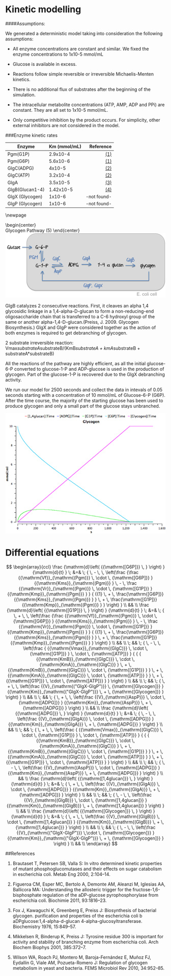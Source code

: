 
Kinetic modelling
===

####Assumptions:

We generated a deterministic model taking into consideration the following assumptions:

- All enzyme concentrations are constant and similar. We fixed the enzyme concentrations to 1x10-5 mmol/mL

- Glucose is available in excess.

- Reactions follow simple reversible or irreversible Michaelis-Menten kinetics.

- There is no additional flux of substrates after the beginning of the simulation. 

- The intracellular metabolite concentrations (ATP, AMP, ADP and PPi) are constant. They are all set to 1x10-5 mmol/mL.

- Only competitive inhibition by the product occurs. For simplicity, other external inhibitors are not considered in the model.



###Enzyme kinetic rates

Enzyme| Km (mmol/mL)| Reference
-----|-----|----:
Pgm(G1P)| 2.9x10-4| [(1)](http://www.sciencedirect.com/science/article/pii/S1096717699901453)
Pgm(G6P)|5.6x10-6| [(1)](http://www.sciencedirect.com/science/article/pii/S1096717699901453)
GlgC(ADPG)| 4x10-5|[(2)](http://www.ncbi.nlm.nih.gov/pubmed/21741429)
GlgC(ATP) |3.2x10-4|[(2)](http://www.ncbi.nlm.nih.gov/pubmed/21741429)
GlgA|3.5x10-5|[(3)](http://www.ncbi.nlm.nih.gov/pubmed/2288)
GlgB(Glucan1-4)| 1.42x10-5| [(4)](http://www.ncbi.nlm.nih.gov/pubmed/11368019)
GlgX (Glycogen)| 1x10-6| -not found-
GlgP (Glycogen)| 1x10-6| -not found-

\newpage

\begin{center}	
Glycogen Pathway (5)
\end{center}
![](pathway.png) 

	
 
GlgB catalyzes 2 consecutive reactions. First, it cleaves an alpha 1,4 glycosidic linkage in a 1,4-alpha-D-glucan to form a non-reducing-end oligosaccharide chain that is transferred to a C-6 hydroxyl group of the same or another alpha-1,4-D-glucan.(Preiss, J. 2009. Glycogen Biosynthesis.)
GlgX and GlgP were considered together as the action of both enzymes is required to get debranching of glycogen. 

2 substrate irreversible reaction: Vmax*substrateA*substrateB/(KmB*substrateA + kmA*substrateB + substrateA*substrateB)

All the reactions of the pathway are highly efficient, as all the initial glucose-6-P converted to glucose-1-P and ADP-glucose is used in the production of glycogen. Part of the glucose-1-P is recovered due to the GlgX debranching activity.

We run our model for 2500 seconds and collect the data in intevals of 0.05 seconds starting with a concentration of 10 mmol/mL of Glucose-6-P (G6P). After the time course, the majority of the starting glucose has been used to produce glycogen and only a small part of the glucose stays unbranched.


![](final_model.png)

Differential equations
===

$$
\begin{array}{ccl}
\frac {\mathrm{d}\left( {{\mathrm{[G6P]}} \,  } \right) }  {\mathrm{d}{t} }  \; &=& \;  { \, - \,  \, \left(\frac {\frac {{\mathrm{Vf}}_{\mathrm{(Pgm)}} \, \cdot \, {\mathrm{[G6P]}} } {{\mathrm{Kms}}_{\mathrm{(Pgm)}} } \, - \, \frac {{\mathrm{Vr}}_{\mathrm{(Pgm)}} \, \cdot \, {\mathrm{[G1P]}} } {{\mathrm{Kmp}}_{\mathrm{(Pgm)}} } }  { {{1} \, + \, \frac{\mathrm{[G6P]}}{{\mathrm{Kms}}_{\mathrm{(Pgm)}} } }  \, + \, \frac{\mathrm{[G1P]}}{{\mathrm{Kmp}}_{\mathrm{(Pgm)}} } } \right) } \\ 
 && \\ 
\frac {\mathrm{d}\left( {{\mathrm{[G1P]}} \,  } \right) }  {\mathrm{d}{t} }  \; &=& \;  { \, + \,  \,  \left(\frac {\frac {{\mathrm{Vf}}_{\mathrm{(Pgm)}} \, \cdot \, {\mathrm{[G6P]}} } {{\mathrm{Kms}}_{\mathrm{(Pgm)}} } \, - \, \frac {{\mathrm{Vr}}_{\mathrm{(Pgm)}} \, \cdot \, {\mathrm{[G1P]}} } {{\mathrm{Kmp}}_{\mathrm{(Pgm)}} } }  { {{1} \, + \, \frac{\mathrm{[G6P]}}{{\mathrm{Kms}}_{\mathrm{(Pgm)}} } }  \, + \, \frac{\mathrm{[G1P]}}{{\mathrm{Kmp}}_{\mathrm{(Pgm)}} } } \right) } \\ 
 && \\ 
 \; && \;  { \, - \,  \, \left(\frac { {{\mathrm{Vmax}}_{\mathrm{(GlgC)}} \, \cdot \, {\mathrm{[G1P]}} }  \, \cdot \, {\mathrm{[ATP]}} }  { { { {{\mathrm{KmB}}_{\mathrm{(GlgC)}} \, \cdot \, {\mathrm{KmA}}_{\mathrm{(GlgC)}} }  \, + \,  {{\mathrm{KmB}}_{\mathrm{(GlgC)}} \, \cdot \, {\mathrm{[G1P]}} }  }  \, + \,  {{\mathrm{KmA}}_{\mathrm{(GlgC)}} \, \cdot \, {\mathrm{[ATP]}} }  }  \, + \,  {{\mathrm{[G1P]}} \, \cdot \, {\mathrm{[ATP]}} }  } \right) } \\ 
 && \\ 
 \; && \;  { \, + \,  \,  \left(\frac {{V}_{\mathrm{("GlgX-GlgP")}} \,  {\mathrm{[Glycogen]}} }  {{\mathrm{Km}}_{\mathrm{("GlgX-GlgP")}} \, + \, {\mathrm{[Glycogen]}} } \right) } \\ 
 && \\ 
 \; && \;  { \, + \,  \,  \left(\frac {{V}_{\mathrm{(AspP)}} \, \cdot \, {\mathrm{[ADPG]}} }  {{\mathrm{Km}}_{\mathrm{(AspP)}} \, + \, {\mathrm{[ADPG]}} } \right) } \\ 
 && \\ 
\frac {\mathrm{d}\left( {{\mathrm{[ADPG]}} \,   } \right) }  {\mathrm{d}{t} }  \; &=& \;  { \, - \,  \,  \left(\frac {{V}_{\mathrm{(GlgA)}} \, \cdot \, {\mathrm{[ADPG]}} }  {{\mathrm{Km}}_{\mathrm{(GlgA)}} \, + \, {\mathrm{[ADPG]}} } \right) } \\ 
 && \\ 
 \; && \;  { \, + \,  \,  \left(\frac { {{\mathrm{Vmax}}_{\mathrm{(GlgC)}} \, \cdot \, {\mathrm{[G1P]}} }  \, \cdot \, {\mathrm{[ATP]}} }  { { { {{\mathrm{KmB}}_{\mathrm{(GlgC)}} \, \cdot \, {\mathrm{KmA}}_{\mathrm{(GlgC)}} }  \, + \,  {{\mathrm{KmB}}_{\mathrm{(GlgC)}} \, \cdot \, {\mathrm{[G1P]}} }  }  \, + \,  {{\mathrm{KmA}}_{\mathrm{(GlgC)}} \, \cdot \, {\mathrm{[ATP]}} }  }  \, + \,  {{\mathrm{[G1P]}} \, \cdot \, {\mathrm{[ATP]}} }  } \right) } \\ 
 && \\ 
 \; && \;  { \, - \,  \,  \left(\frac {{V}_{\mathrm{(AspP)}} \, \cdot \, {\mathrm{[ADPG]}} }  {{\mathrm{Km}}_{\mathrm{(AspP)}} \, + \, {\mathrm{[ADPG]}} } \right) } \\ 
 && \\ 
\frac {\mathrm{d}\left( {{\mathrm{[1,4glucan]}} \,  } \right) }  {\mathrm{d}{t} }  \; &=& \;  { \, + \,  \,  \left(\frac {{V}_{\mathrm{(GlgA)}} \, \cdot \, {\mathrm{[ADPG]}} }  {{\mathrm{Km}}_{\mathrm{(GlgA)}} \, + \, {\mathrm{[ADPG]}} } \right) } \\ 
 && \\ 
 \; && \;  { \, - \,  \,  \left(\frac {{V}_{\mathrm{(GlgB)}} \, \cdot \, {\mathrm{[1,4glucan]}} }  {{\mathrm{Km}}_{\mathrm{(GlgB)}} \, + \, {\mathrm{[1,4glucan]}} } \right) } \\ 
 && \\ 
\frac {\mathrm{d}\left( {{\mathrm{[Glycogen]}} \,  } \right) }  {\mathrm{d}{t} }  \; &=& \;  { \, + \,  \, \left(\frac {{V}_{\mathrm{(GlgB)}} \, \cdot \, {\mathrm{[1,4glucan]}} }  {{\mathrm{Km}}_{\mathrm{(GlgB)}} \, + \, {\mathrm{[1,4glucan]}} } \right) } \\ 
 && \\ 
 \; && \;  { \, - \,  \, \left(\frac {{V}_{\mathrm{("GlgX-GlgP")}} \,\cdot \, {\mathrm{[Glycogen]}} }  {{\mathrm{Km}}_{\mathrm{("GlgX-GlgP")}} \, + \, {\mathrm{[Glycogen]}} } \right) } \\ 
 && \\ 
\end{array}
$$


##References

1. Brautaset T, Petersen SB, Valla S: In vitro determined kinetic properties of mutant phosphoglucomutases and their effects on sugar catabolism in escherichia coli. Metab Eng 2000, 2:104–14.

2. Figueroa CM, Esper MC, Bertolo A, Demonte AM, Aleanzi M, Iglesias AA, Ballicora MA: Understanding the allosteric trigger for the fructose-1,6-bisphosphate regulation of the aDP-glucose pyrophosphorylase from escherichia coli. Biochimie 2011, 93:1816–23.

3. Fox J, Kawaguchi K, Greenberg E, Preiss J: Biosynthesis of bacterial glycogen. purification and properties of the escherichia coli b aDPglucose:1,4-alpha-d-glucan 4-alpha-glucosyltransferase. Biochemistry 1976, 15:849–57.


4. Mikkelsen R, Binderup K, Preiss J: Tyrosine residue 300 is important for activity and stability of branching enzyme from escherichia coli. Arch Biochem Biophys 2001, 385:372–7.

5. Wilson WA, Roach PJ, Montero M, Baroja-Fernández E, Muñoz FJ, Eydallin G, Viale AM, Pozueta-Romero J: Regulation of glycogen metabolism in yeast and bacteria. FEMS Microbiol Rev 2010, 34:952–85.


